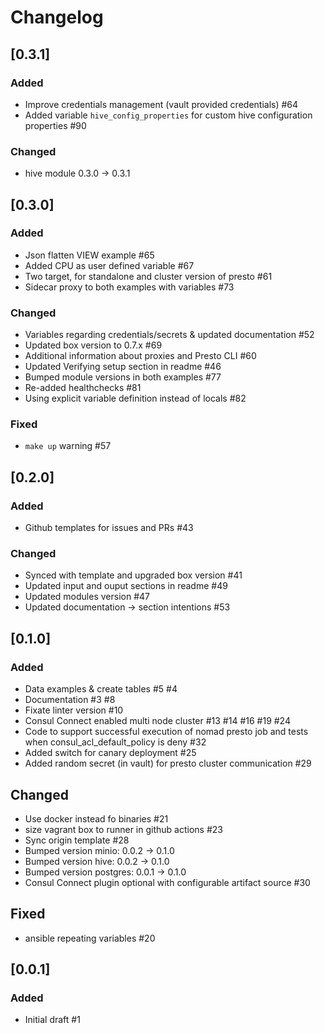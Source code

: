 # Changelog

## [0.3.1]

### Added

- Improve credentials management (vault provided credentials) #64
- Added variable `hive_config_properties` for custom hive configuration properties #90

### Changed

- hive module 0.3.0 -> 0.3.1

## [0.3.0]

### Added
- Json flatten VIEW example #65
- Added CPU as user defined variable #67
- Two target, for standalone and cluster version of presto #61
- Sidecar proxy to both examples with variables #73

### Changed
- Variables regarding credentials/secrets & updated documentation #52
- Updated box version to 0.7.x #69
- Additional information about proxies and Presto CLI #60
- Updated Verifying setup section in readme #46
- Bumped module versions in both examples #77
- Re-added healthchecks #81
- Using explicit variable definition instead of locals #82

### Fixed
- `make up` warning #57

## [0.2.0]

### Added
- Github templates for issues and PRs #43

### Changed
- Synced with template and upgraded box version #41
- Updated input and ouput sections in readme #49
- Updated modules version #47
- Updated documentation -> section intentions #53

## [0.1.0]

### Added

- Data examples & create tables #5 #4
- Documentation #3 #8
- Fixate linter version #10
- Consul Connect enabled multi node cluster #13 #14 #16 #19 #24
- Code to support successful execution of nomad presto job and tests when consul_acl_default_policy is deny #32
- Added switch for canary deployment #25
- Added random secret (in vault) for presto cluster communication #29

## Changed

- Use docker instead fo binaries #21
- size vagrant box to runner in github actions #23
- Sync origin template #28
- Bumped version minio: 0.0.2 -> 0.1.0
- Bumped version hive: 0.0.2 -> 0.1.0
- Bumped version postgres: 0.0.1 -> 0.1.0
- Consul Connect plugin optional with configurable artifact source #30

## Fixed

- ansible repeating variables #20

## [0.0.1]

### Added

- Initial draft #1

